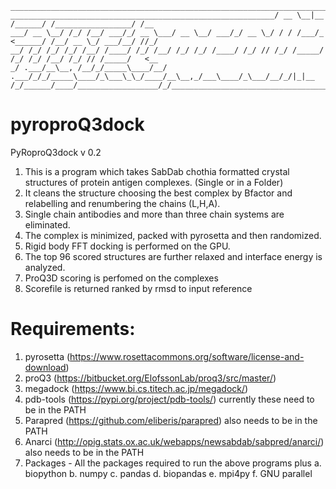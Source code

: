 
    ________________________________________________________________________________________________________
    ___________________________________________________________/ __ \__|__  /______/ /_________________/ /__
    ___/ __ \__/ /_/ /__/ ___/_/ __ \___/ __ \__/ ___/_/ __ \_/ / / /___/_ <______/ /__/ __ \_/ ___/__/ //_/
    __/ /_/ /_/ /_/ /__/ /____/ /_/ /__/ /_/ /_/ /____/ /_/ // /_/ /_____/ /_/ /_/ /__/ /_/ // /_____/   <__
    _/ .___/__\__, /__/_/_____\____/__/ .___/_/_/_____\____/_\___\_\_/____/__\__,_/___\____/_\___/__/_/|_|__
    /_/______/____/__________________/_/____________________________________________________________________

# pyroproQ3dock

PyRoproQ3dock v 0.2

1. This is a program which takes SabDab chothia formatted crystal structures of protein antigen complexes. (Single or in a Folder)
2. It cleans the structure choosing the best complex by Bfactor and relabelling and renumbering the chains (L,H,A).
3. Single chain antibodies and more than three chain systems are eliminated.
4. The complex is minimized, packed with pyrosetta and then randomized.
5. Rigid body FFT docking is performed on the GPU.
6. The top 96 scored structures are further relaxed and interface energy is analyzed.
7. ProQ3D scoring is perfomed on the complexes
8. Scorefile is returned ranked by rmsd to input reference

# Requirements:

1. pyrosetta (https://www.rosettacommons.org/software/license-and-download)
2. proQ3 (https://bitbucket.org/ElofssonLab/proq3/src/master/)
3. megadock (https://www.bi.cs.titech.ac.jp/megadock/)
4. pdb-tools (https://pypi.org/project/pdb-tools/) 
    currently these need to be in the PATH
5. Parapred  (https://github.com/eliberis/parapred)
    also needs to be in the PATH
6. Anarci (http://opig.stats.ox.ac.uk/webapps/newsabdab/sabpred/anarci/)
    also needs to be in the PATH
7. Packages - All the packages required to run the above programs plus
    a. biopython
    b. numpy 
    c. pandas
    d. biopandas
    e. mpi4py
    f. GNU parallel
